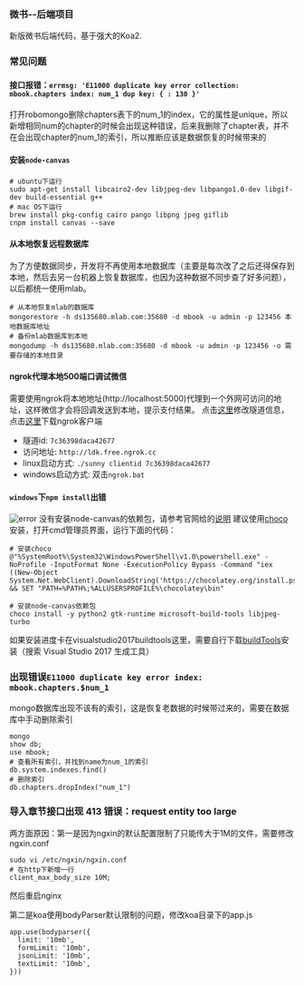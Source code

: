 ### **微书--后端项目**
新版微书后端代码，基于强大的Koa2.

### 常见问题
#### 接口报错：`errmsg: 'E11000 duplicate key error collection: mbook.chapters index: num_1 dup key: { : 130 }'`
打开robomongo删除chapters表下的num_1的index，它的属性是unique，所以新增相同num的chapter的时候会出现这种错误，后来我删除了chapter表，并不在会出现chapter的num_1的索引，所以推断应该是数据恢复的时候带来的

#### 安装`node-canvas`
```
# ubuntu下运行
sudo apt-get install libcairo2-dev libjpeg-dev libpango1.0-dev libgif-dev build-essential g++
# mac OS下运行
brew install pkg-config cairo pango libpng jpeg giflib
cnpm install canvas --save
```

#### 从本地恢复远程数据库
为了方便数据同步，开发将不再使用本地数据库（主要是每次改了之后还得保存到本地，然后去另一台机器上恢复数据库，也因为这种数据不同步查了好多问题），以后都统一使用mlab。
```
# 从本地恢复mlab的数据库
mongorestore -h ds135680.mlab.com:35680 -d mbook -u admin -p 123456 本地数据库地址
# 备份mlab数据库到本地
mongodump -h ds135680.mlab.com:35680 -d mbook -u admin -p 123456 -o 需要存储的本地目录
```
#### ngrok代理本地500端口调试微信
需要使用ngrok将本地地址(http://localhost:5000)代理到一个外网可访问的地址，这样微信才会将回调发送到本地，提示支付结果。
点击[这里](https://www.ngrok.cc)修改隧道信息，点击[这里](https://www.ngrok.cc/download.html)下载ngrok客户端
+ 隧道id: `7c36398daca42677`
+ 访问地址: `http://ldk.free.ngrok.cc`
+ linux启动方式: `./sunny clientid 7c36398daca42677`
+ windows启动方式: 双击`ngrok.bat`

#### `windows`下`npm install`出错
![error](https://fs.andylistudio.com/1524550988546.png)
没有安装node-canvas的依赖包，请参考官网给的[说明](https://github.com/Automattic/node-canvas/wiki/Installation---Windows)
建议使用[choco](https://chocolatey.org)安装，打开cmd管理员界面，运行下面的代码：
```
# 安装choco
@"%SystemRoot%\System32\WindowsPowerShell\v1.0\powershell.exe" -NoProfile -InputFormat None -ExecutionPolicy Bypass -Command "iex ((New-Object System.Net.WebClient).DownloadString('https://chocolatey.org/install.ps1'))" && SET "PATH=%PATH%;%ALLUSERSPROFILE%\chocolatey\bin"

# 安装node-canvas依赖包
choco install -y python2 gtk-runtime microsoft-build-tools libjpeg-turbo

```
如果安装进度卡在visualstudio2017buildtools这里，需要自行下载[buildTools](https://www.visualstudio.com/zh-hans/downloads/)安装（搜索 Visual Studio 2017 生成工具）

### 出现错误`E11000 duplicate key error index: mbook.chapters.$num_1`
mongo数据库出现不该有的索引，这是恢复老数据的时候带过来的，需要在数据库中手动删除索引
```
mongo
show db;
use mbook;
# 查看所有索引，并找到name为num_1的索引
db.system.indexes.find()
# 删除索引
db.chapters.dropIndex("num_1")
```

### 导入章节接口出现 413 错误：request entity too large
两方面原因：第一是因为ngxin的默认配置限制了只能传大于1M的文件，需要修改ngxin.conf
```
sudo vi /etc/ngxin/ngxin.conf
# 在http下新增一行
client_max_body_size 10M;
```
然后重启nginx

第二是koa使用bodyParser默认限制的问题，修改koa目录下的app.js
```
app.use(bodyparser({
  limit: '10mb',
  formLimit: '10mb',
  jsonLimit: '10mb',
  textLimit: '10mb',
}))
```
